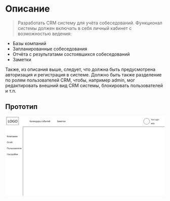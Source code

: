 # Описание #

> Разработать CRM систему для учёта собеседований. Функционал системы должен включать в себя личный кабинет с возможностью ведения:

- Базы компаний
- Запланированные собеседования
- Отчёта с результатами состоявшихся собеседований
- Заметки

Также, из описания выше, следует, что должна быть предусмотрена авторизация и регистрация в системе.
Должно быть также разделение по ролям пользователей CRM, чтобы, например admin, мог редактировать внешний вид CRM системы,
блокировать пользователей и т.п.

## Прототип ##

![alt text](https://github.com/gigamel/ipr-crm/blob/main/tmp/prototype.jpg)
